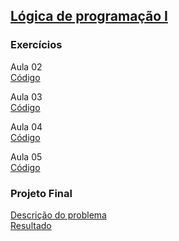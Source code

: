 ## [Lógica de programação I](02-Logica)
### Exercícios

Aula 02  
[Código](02-Logica/aula-02/exercicios) 

Aula 03  
[Código](02-Logica/aula-03/exercicios)

Aula 04  
[Código](02-Logica/aula-04/exercicios/exercicios-metodos.js)

Aula 05  
[Código](02-Logica/aula-05/exercicios/exercicio.js)



### Projeto Final  
[Descrição do problema](02-Logica/projeto-final.md)  
[Resultado](02-Logica/projeto-final/projeto-final-1.js)

